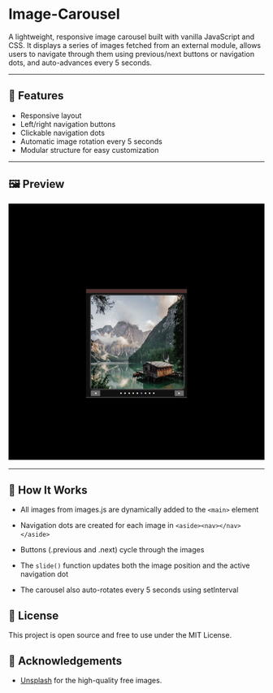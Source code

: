 # Image-Carousel

A lightweight, responsive image carousel built with vanilla JavaScript and CSS. It displays a series of images fetched from an external module, allows users to navigate through them using previous/next buttons or navigation dots, and auto-advances every 5 seconds.

---

## 🚀 Features

- Responsive layout
- Left/right navigation buttons
- Clickable navigation dots
- Automatic image rotation every 5 seconds
- Modular structure for easy customization

---

## 🖼️ Preview

![Carousel Preview](./src/assets/ezgif-8d9b7802d5a3bd.gif)

---

## 🧠 How It Works
* All images from images.js are dynamically added to the `<main>` element

* Navigation dots are created for each image in `<aside><nav></nav></aside>`

* Buttons (.previous and .next) cycle through the images

* The `slide()` function updates both the image position and the active navigation dot

* The carousel also auto-rotates every 5 seconds using setInterval

## 📄 License
This project is open source and free to use under the MIT License.

## 🙌 Acknowledgements
* [Unsplash](unsplash.com) for the high-quality free images.